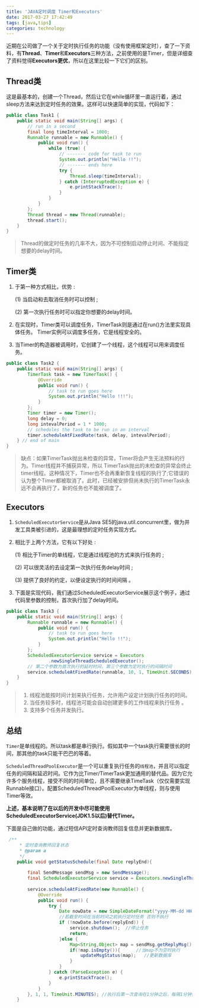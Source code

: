```yaml
---
title: 'JAVA定时调度 Timer和Executors'
date: 2017-03-27 17:42:49
tags: [java,tips]
categories: technology
---
```


近期在公司做了一个关于定时执行任务的功能（没有使用框架定时），查了一下资料，有**Thread**、**Timer**和**Executors**三种方法，之前使用的是Timer，但是详细查了资料觉得**Executors更优**，所以在这里比较一下它们的区别。

<!-- more -->

## Thread类

这是最基本的，创建一个Thread，然后让它在while循环里一直运行着，通过sleep方法来达到定时任务的效果。这样可以快速简单的实现，代码如下： 

```java
public class Task1 {  
    public static void main(String[] args) {  
        // run in a second  
        final long timeInterval = 1000;  
        Runnable runnable = new Runnable() {  
            public void run() {  
                while (true) {  
                    // ------- code for task to run  
                    System.out.println("Hello !!");  
                    // ------- ends here  
                    try {  
                        Thread.sleep(timeInterval);  
                    } catch (InterruptedException e) {  
                        e.printStackTrace();  
                    }  
                }  
            }  
        };  
        Thread thread = new Thread(runnable);  
        thread.start();  
    }  
}  
```

> Thread的做定时任务的几率不大，因为不可控制启动停止时间、不能指定想要的delay时间。

## Timer类

1. 于第一种方式相比，优势 :

   (1) 当启动和去取消任务时可以控制 ;

   (2) 第一次执行任务时可以指定你想要的delay时间。

2. 在实现时，Timer类可以调度任务，TimerTask则是通过在run()方法里实现具体任务。 Timer实例可以调度多任务，它是线程安全的。 

3. 当Timer的构造器被调用时，它创建了一个线程，这个线程可以用来调度任务。

```java
public class Task2 {  
    public static void main(String[] args) {  
        TimerTask task = new TimerTask() {  
            @Override  
            public void run() {  
                // task to run goes here  
                System.out.println("Hello !!!");  
            }  
        };  
        Timer timer = new Timer();  
        long delay = 0;  
        long intevalPeriod = 1 * 1000;  
        // schedules the task to be run in an interval  
        timer.scheduleAtFixedRate(task, delay, intevalPeriod);  
    } // end of main  
}  
```

> 缺点：如果TimerTask抛出未检查的异常，Timer将会产生无法预料的行为。Timer线程并不捕获异常，所以 TimerTask抛出的未检查的异常会终止timer线程。这种情况下，Timer也不会再重新恢复线程的执行了;它错误的认为整个Timer都被取消了。此时，已经被安排但尚未执行的TimerTask永远不会再执行了，新的任务也不能被调度了。

## Executors

1. `ScheduledExecutorService`是从Java SE5的java.util.concurrent里，做为并发工具类被引进的，这是最理想的定时任务实现方式。  

2. 相比于上两个方法，它有以下好处 : 

   (1) 相比于Timer的单线程，它是通过线程池的方式来执行任务的 ;

   (2) 可以很灵活的去设定第一次执行任务delay时间 ;

   (3) 提供了良好的约定，以便设定执行的时间间隔 。

3. 下面是实现代码，我们通过ScheduledExecutorService展示这个例子，通过代码里参数的控制，首次执行加了delay时间。 

```java
public class Task3 {  
    public static void main(String[] args) {  
        Runnable runnable = new Runnable() {  
            public void run() {  
                // task to run goes here  
                System.out.println("Hello !!");  
            }  
        };  
        ScheduledExecutorService service = Executors  
                .newSingleThreadScheduledExecutor();  
        // 第二个参数为首次执行的延时时间，第三个参数为定时执行的间隔时间  
        service.scheduleAtFixedRate(runnable, 10, 1, TimeUnit.SECONDS);  
    }  
}  
```

> 1. 线程池能按时间计划来执行任务，允许用户设定计划执行任务的时间。
> 2. 当任务较多时，线程池可能会自动创建更多的工作线程来执行任务 。
> 3. 支持多个任务并发执行。

## 总结

`Timer`是单线程的。所以task都是串行执行。假如其中一个task执行需要很长的时间，那其他的task只能干巴巴的等着。

`ScheduledThreadPoolExecutor`是一个可以重复执行任务的`线程池`，并且可以指定任务的间隔和延迟时间。它作为比Timer/TimerTask更加通用的替代品。因为它允许多个服务线程，接受不同的时间单位，且不需要继承TimeTask（仅仅需要实现Runnable接口）。配置ScheduledThreadPoolExecutor为单线程，则与使用Timer等效。

**上述，基本说明了在以后的开发中尽可能使用ScheduledExecutorService(JDK1.5以后)替代Timer。**

下面是自己做的功能，通过短信API定时查询教师回复信息并更新数据库。

```java
 /**
	 * 定时查询教师回复状态
	 * @param a
	 */
	public void getStatusSchedule(final Date replyEnd){
		
		final SendMessage sendMsg = new SendMessage();
		final ScheduledExecutorService service = Executors.newSingleThreadScheduledExecutor();
		
		service.scheduleAtFixedRate(new Runnable() {
			@Override
			public void run() {
				try {
					Date nowDate = new SimpleDateFormat("yyyy-MM-dd HH:mm:ss").parse(new SimpleDateFormat("yyyy-MM-dd HH:mm:ss").format(new Date()));//当前时间
					//若截至时间在当前时间之前执行定时任务 否则不执行
					if (!nowDate.before(replyEnd)) {
						service.shutdown();  //停止任务
						return;
					}else {
						Map<String,Object> map = sendMsg.getReplyMsg();  //获取回复信息
						if(!map.isEmpty()){		 //当map不为空时执行						
							updateMsgStatus(map);   //更新数据库
						}
					}
				} catch (ParseException e) {
					e.printStackTrace();
				}
			}
		}, 1, 1, TimeUnit.MINUTES); //执行后第一次查询在1分钟之后，每隔1分钟查询一次。 
	}
```